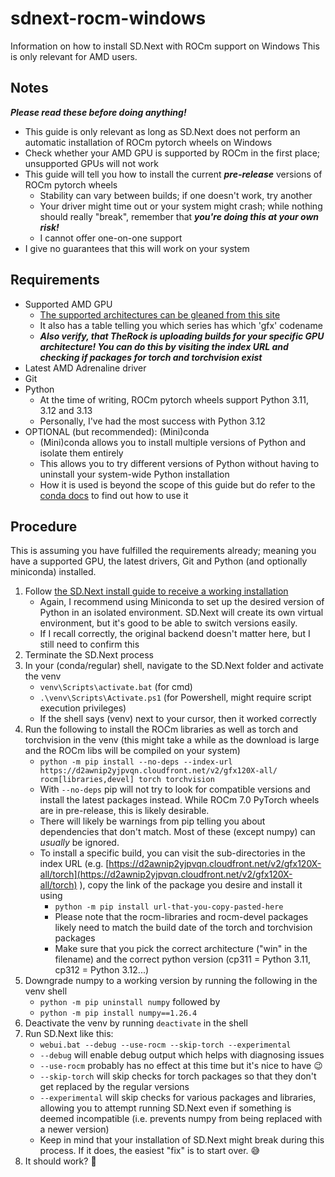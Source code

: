 # sdnext-rocm-windows
Information on how to install SD.Next with ROCm support on Windows
This is only relevant for AMD users.

## Notes
***Please read these before doing anything!***
  - This guide is only relevant as long as SD.Next does not perform an automatic installation of ROCm pytorch wheels on Windows
  - Check whether your AMD GPU is supported by ROCm in the first place; unsupported GPUs will not work
  - This guide will tell you how to install the current ***pre-release*** versions of ROCm pytorch wheels
    - Stability can vary between builds; if one doesn't work, try another
    - Your driver might time out or your system might crash; while nothing should really "break", remember that ***you're doing this at your own risk!***
    - I cannot offer one-on-one support
  - I give no guarantees that this will work on your system

## Requirements
  - Supported AMD GPU
    - [The supported architectures can be gleaned from this site](https://github.com/ROCm/TheRock/blob/main/RELEASES.md)
    - It also has a table telling you which series has which 'gfx' codename
    - ***Also verify, that TheRock is uploading builds for your specific GPU architecture! You can do this by visiting the index URL and checking if packages for torch and torchvision exist***
  - Latest AMD Adrenaline driver
  - Git
  - Python
    - At the time of writing, ROCm pytorch wheels support Python 3.11, 3.12 and 3.13
    - Personally, I've had the most success with Python 3.12
  - OPTIONAL (but recommended): (Mini)conda
    - (Mini)conda allows you to install multiple versions of Python and isolate them entirely
    - This allows you to try different versions of Python without having to uninstall your system-wide Python installation
    - How it is used is beyond the scope of this guide but do refer to the [conda docs](https://docs.conda.io/projects/conda/en/latest/user-guide/tasks/manage-environments.html) to find out how to use it

## Procedure
This is assuming you have fulfilled the requirements already; meaning you have a supported GPU, the latest drivers, Git and Python (and optionally miniconda) installed.

  1. Follow [the SD.Next install guide to receive a working installation](https://vladmandic.github.io/sdnext-docs/Installation/)
      - Again, I recommend using Miniconda to set up the desired version of Python in an isolated environment. SD.Next will create its own virtual environment, but it's good to be able to switch versions easily.
      - If I recall correctly, the original backend doesn't matter here, but I still need to confirm this
  2. Terminate the SD.Next process
  3. In your (conda/regular) shell, navigate to the SD.Next folder and activate the venv
      - `venv\Scripts\activate.bat` (for cmd)
      - `.\venv\Scripts\Activate.ps1` (for Powershell, might require script execution privileges)
      - If the shell says (venv) next to your cursor, then it worked correctly
  5. Run the following to install the ROCm libraries as well as torch and torchvision in the venv (this might take a while as the download is large and the ROCm libs will be compiled on your system)
      - `python -m pip install --no-deps --index-url https://d2awnip2yjpvqn.cloudfront.net/v2/gfx120X-all/ rocm[libraries,devel] torch torchvision`
      - With `--no-deps` pip will not try to look for compatible versions and install the latest packages instead. While ROCm 7.0 PyTorch wheels are in pre-release, this is likely desirable.
      - There will likely be warnings from pip telling you about dependencies that don't match. Most of these (except numpy) can *usually* be ignored.
      - To install a specific build, you can visit the sub-directories in the index URL (e.g. [https://d2awnip2yjpvqn.cloudfront.net/v2/gfx120X-all/torch](https://d2awnip2yjpvqn.cloudfront.net/v2/gfx120X-all/torch) ), copy the link of the package you desire and install it using
         - `python -m pip install url-that-you-copy-pasted-here`
         - Please note that the rocm-libraries and rocm-devel packages likely need to match the build date of the torch and torchvision packages
         - Make sure that you pick the correct architecture ("win" in the filename) and the correct python version (cp311 = Python 3.11, cp312 = Python 3.12...)
  6. Downgrade numpy to a working version by running the following in the venv shell
      - `python -m pip uninstall numpy` followed by
      - `python -m pip install numpy==1.26.4`
  7. Deactivate the venv by running `deactivate` in the shell
  8. Run SD.Next like this:
      - `webui.bat --debug --use-rocm --skip-torch --experimental`
      - `--debug` will enable debug output which helps with diagnosing issues
      - `--use-rocm` probably has no effect at this time but it's nice to have 😉
      - `--skip-torch` will skip checks for torch packages so that they don't get replaced by the regular versions
      - `--experimental` will skip checks for various packages and libraries, allowing you to attempt running SD.Next even if something is deemed incompatible (i.e. prevents numpy from being replaced with a newer version)
      - Keep in mind that your installation of SD.Next might break during this process. If it does, the easiest "fix" is to start over. 😅
  10. It should work? 🤔
